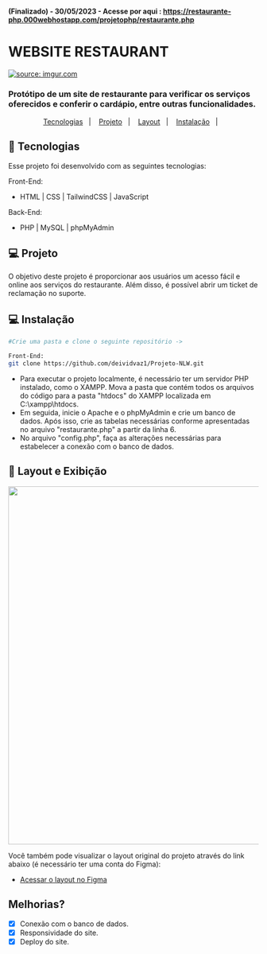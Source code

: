#### (Finalizado) - 30/05/2023 -  Acesse por aqui : https://restaurante-php.000webhostapp.com/projetophp/restaurante.php
# WEBSITE RESTAURANT
<a href="https://imgur.com/GYKOKfl"><img src="https://i.imgur.com/GYKOKfl.png" title="source: imgur.com" /></a>
### Protótipo de um site de restaurante para verificar os serviços oferecidos e conferir o cardápio, entre outras funcionalidades.


<p align="center">
  <a href="#-tecnologias">Tecnologias</a>&nbsp;&nbsp;&nbsp;|&nbsp;&nbsp;&nbsp;
  <a href="#-projeto">Projeto</a>&nbsp;&nbsp;&nbsp;|&nbsp;&nbsp;&nbsp;
  <a href="#-layout">Layout</a>&nbsp;&nbsp;&nbsp;|&nbsp;&nbsp;&nbsp;
  <a href="#-Instalação">Instalação</a>&nbsp;&nbsp;&nbsp;|&nbsp;&nbsp;&nbsp;
</p>


## 🚀 Tecnologias

Esse projeto foi desenvolvido com as seguintes tecnologias:

Front-End:
- HTML | CSS | TailwindCSS | JavaScript 

Back-End:
- PHP | MySQL | phpMyAdmin 

## 💻 Projeto

O objetivo deste projeto é proporcionar aos usuários um acesso fácil e online aos serviços do restaurante. Além disso, é possível abrir um ticket de reclamação no suporte.


## 💻 Instalação

```bash
#Crie uma pasta e clone o seguinte repositório ->

Front-End:
git clone https://github.com/deividvaz1/Projeto-NLW.git

```
-  Para executar o projeto localmente, é necessário ter um servidor PHP instalado, como o XAMPP. Mova a pasta que contém todos os arquivos do código para a pasta "htdocs" do XAMPP localizada em C:\xampp\htdocs.
-  Em seguida, inicie o Apache e o phpMyAdmin e crie um banco de dados. Após isso, crie as tabelas necessárias conforme apresentadas no arquivo "restaurante.php" a partir da linha 6.
-  No arquivo "config.php", faça as alterações necessárias para estabelecer a conexão com o banco de dados.

## 🔖 Layout e Exibição

<div align="center">
<img src="/assets/Layout-video.gif" width="1920" height="720">
</div>


Você também pode visualizar o layout original do projeto através do link abaixo (é necessário ter uma conta do Figma):

- [Acessar o layout no Figma](https://www.figma.com/proto/WDMuiSJ5NKkmZU4O3UEvvc/restaurant-landing-page-(Community)?node-id=1-2125)

## Melhorias?
- [x] Conexão com o banco de dados.
- [x] Responsividade do site.
- [x] Deploy do site.
